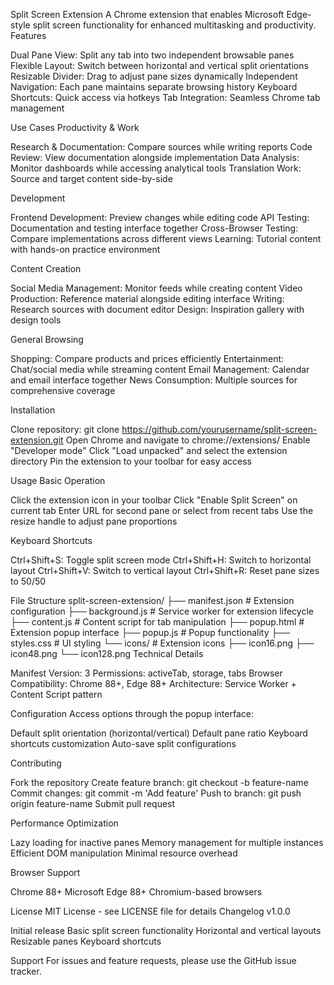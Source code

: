 Split Screen Extension
A Chrome extension that enables Microsoft Edge-style split screen functionality for enhanced multitasking and productivity.
Features

Dual Pane View: Split any tab into two independent browsable panes
Flexible Layout: Switch between horizontal and vertical split orientations
Resizable Divider: Drag to adjust pane sizes dynamically
Independent Navigation: Each pane maintains separate browsing history
Keyboard Shortcuts: Quick access via hotkeys
Tab Integration: Seamless Chrome tab management

Use Cases
Productivity & Work

Research & Documentation: Compare sources while writing reports
Code Review: View documentation alongside implementation
Data Analysis: Monitor dashboards while accessing analytical tools
Translation Work: Source and target content side-by-side

Development

Frontend Development: Preview changes while editing code
API Testing: Documentation and testing interface together
Cross-Browser Testing: Compare implementations across different views
Learning: Tutorial content with hands-on practice environment

Content Creation

Social Media Management: Monitor feeds while creating content
Video Production: Reference material alongside editing interface
Writing: Research sources with document editor
Design: Inspiration gallery with design tools

General Browsing

Shopping: Compare products and prices efficiently
Entertainment: Chat/social media while streaming content
Email Management: Calendar and email interface together
News Consumption: Multiple sources for comprehensive coverage

Installation

Clone repository: git clone https://github.com/yourusername/split-screen-extension.git
Open Chrome and navigate to chrome://extensions/
Enable "Developer mode"
Click "Load unpacked" and select the extension directory
Pin the extension to your toolbar for easy access

Usage
Basic Operation

Click the extension icon in your toolbar
Click "Enable Split Screen" on current tab
Enter URL for second pane or select from recent tabs
Use the resize handle to adjust pane proportions

Keyboard Shortcuts

Ctrl+Shift+S: Toggle split screen mode
Ctrl+Shift+H: Switch to horizontal layout
Ctrl+Shift+V: Switch to vertical layout
Ctrl+Shift+R: Reset pane sizes to 50/50

File Structure
split-screen-extension/
├── manifest.json          # Extension configuration
├── background.js          # Service worker for extension lifecycle
├── content.js            # Content script for tab manipulation
├── popup.html           # Extension popup interface
├── popup.js             # Popup functionality
├── styles.css           # UI styling
└── icons/              # Extension icons
    ├── icon16.png
    ├── icon48.png
    └── icon128.png
Technical Details

Manifest Version: 3
Permissions: activeTab, storage, tabs
Browser Compatibility: Chrome 88+, Edge 88+
Architecture: Service Worker + Content Script pattern

Configuration
Access options through the popup interface:

Default split orientation (horizontal/vertical)
Default pane ratio
Keyboard shortcuts customization
Auto-save split configurations

Contributing

Fork the repository
Create feature branch: git checkout -b feature-name
Commit changes: git commit -m 'Add feature'
Push to branch: git push origin feature-name
Submit pull request

Performance Optimization

Lazy loading for inactive panes
Memory management for multiple instances
Efficient DOM manipulation
Minimal resource overhead

Browser Support

Chrome 88+
Microsoft Edge 88+
Chromium-based browsers

License
MIT License - see LICENSE file for details
Changelog
v1.0.0

Initial release
Basic split screen functionality
Horizontal and vertical layouts
Resizable panes
Keyboard shortcuts

Support
For issues and feature requests, please use the GitHub issue tracker.
